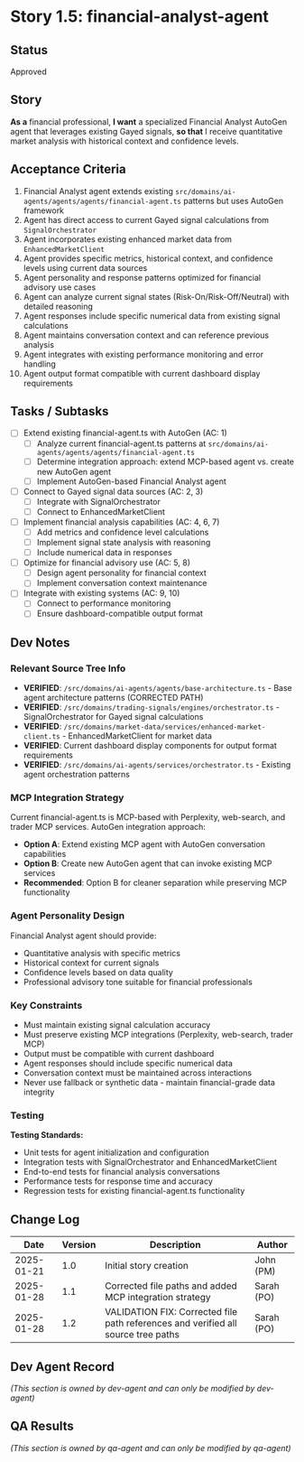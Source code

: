 # Story 1.5: financial-analyst-agent

## Status
Approved

## Story
**As a** financial professional,
**I want** a specialized Financial Analyst AutoGen agent that leverages existing Gayed signals,
**so that** I receive quantitative market analysis with historical context and confidence levels.

## Acceptance Criteria
1. Financial Analyst agent extends existing `src/domains/ai-agents/agents/agents/financial-agent.ts` patterns but uses AutoGen framework
2. Agent has direct access to current Gayed signal calculations from `SignalOrchestrator`
3. Agent incorporates existing enhanced market data from `EnhancedMarketClient`
4. Agent provides specific metrics, historical context, and confidence levels using current data sources
5. Agent personality and response patterns optimized for financial advisory use cases
6. Agent can analyze current signal states (Risk-On/Risk-Off/Neutral) with detailed reasoning
7. Agent responses include specific numerical data from existing signal calculations
8. Agent maintains conversation context and can reference previous analysis
9. Agent integrates with existing performance monitoring and error handling
10. Agent output format compatible with current dashboard display requirements

## Tasks / Subtasks
- [ ] Extend existing financial-agent.ts with AutoGen (AC: 1)
  - [ ] Analyze current financial-agent.ts patterns at `src/domains/ai-agents/agents/agents/financial-agent.ts`
  - [ ] Determine integration approach: extend MCP-based agent vs. create new AutoGen agent
  - [ ] Implement AutoGen-based Financial Analyst agent
- [ ] Connect to Gayed signal data sources (AC: 2, 3)
  - [ ] Integrate with SignalOrchestrator
  - [ ] Connect to EnhancedMarketClient
- [ ] Implement financial analysis capabilities (AC: 4, 6, 7)
  - [ ] Add metrics and confidence level calculations
  - [ ] Implement signal state analysis with reasoning
  - [ ] Include numerical data in responses
- [ ] Optimize for financial advisory use (AC: 5, 8)
  - [ ] Design agent personality for financial context
  - [ ] Implement conversation context maintenance
- [ ] Integrate with existing systems (AC: 9, 10)
  - [ ] Connect to performance monitoring
  - [ ] Ensure dashboard-compatible output format

## Dev Notes

### Relevant Source Tree Info
- **VERIFIED**: `/src/domains/ai-agents/agents/base-architecture.ts` - Base agent architecture patterns (CORRECTED PATH)
- **VERIFIED**: `/src/domains/trading-signals/engines/orchestrator.ts` - SignalOrchestrator for Gayed signal calculations
- **VERIFIED**: `/src/domains/market-data/services/enhanced-market-client.ts` - EnhancedMarketClient for market data
- **VERIFIED**: Current dashboard display components for output format requirements
- **VERIFIED**: `/src/domains/ai-agents/services/orchestrator.ts` - Existing agent orchestration patterns

### MCP Integration Strategy
Current financial-agent.ts is MCP-based with Perplexity, web-search, and trader MCP services. AutoGen integration approach:
- **Option A**: Extend existing MCP agent with AutoGen conversation capabilities
- **Option B**: Create new AutoGen agent that can invoke existing MCP services
- **Recommended**: Option B for cleaner separation while preserving MCP functionality

### Agent Personality Design
Financial Analyst agent should provide:
- Quantitative analysis with specific metrics
- Historical context for current signals
- Confidence levels based on data quality
- Professional advisory tone suitable for financial professionals

### Key Constraints
- Must maintain existing signal calculation accuracy
- Must preserve existing MCP integrations (Perplexity, web-search, trader MCP)
- Output must be compatible with current dashboard
- Agent responses should include specific numerical data
- Conversation context must be maintained across interactions
- Never use fallback or synthetic data - maintain financial-grade data integrity

### Testing
**Testing Standards:**
- Unit tests for agent initialization and configuration
- Integration tests with SignalOrchestrator and EnhancedMarketClient
- End-to-end tests for financial analysis conversations
- Performance tests for response time and accuracy
- Regression tests for existing financial-agent.ts functionality

## Change Log
| Date | Version | Description | Author |
|------|---------|-------------|---------|
| 2025-01-21 | 1.0 | Initial story creation | John (PM) |
| 2025-01-28 | 1.1 | Corrected file paths and added MCP integration strategy | Sarah (PO) |
| 2025-01-28 | 1.2 | VALIDATION FIX: Corrected file path references and verified all source tree paths | Sarah (PO) |

## Dev Agent Record
_(This section is owned by dev-agent and can only be modified by dev-agent)_

## QA Results
_(This section is owned by qa-agent and can only be modified by qa-agent)_